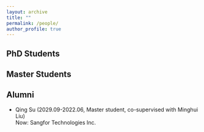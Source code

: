 ```yaml
---
layout: archive
title: ""
permalink: /people/
author_profile: true
---
```


## PhD Students

## Master Students


## Alumni
- Qing Su (2029.09-2022.06, Master student, co-supervised with Minghui Liu)  
Now: Sangfor Technologies Inc.
